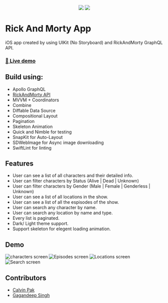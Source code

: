 <p align="center">
  <img src="https://img.shields.io/badge/Coverage-87.2%25-brightgreen" />
  <img src="https://img.shields.io/badge/SwiftLint-%E2%9C%94-orange" />
</p>

# Rick And Morty App

iOS app created by using UIKit (No Storyboard) and RickAndMorty GraphQL API.

### [🚀 Live demo](https://appetize.io/app/sq2wxnbkaagqyt527d22cux4ny?device=iphone14promax&osVersion=16.2&scale=75&deviceColor=black)

## Build using:

- Apollo GraphQL
- [RickAndMorty API](https://rickandmortyapi.com/documentation/#graphql)
- MVVM + Coordinators
- Combine
- Diffable Data Source
- Compositional Layout
- Pagination
- Skeleton Animation
- Quick and Nimble for testing
- SnapKit for Auto-Layout
- SDWebImage for Async image downloading
- SwiftLint for linting

## Features

- User can see a list of all characters and their detailed info.
- User can filter characters by Status (Alive | Dead | Unknown)
- User can filter characters by Gender (Male | Female | Genderless | Unknown)
- User can see a list of all locations in the show.
- User can see a list of all the espisodes of the show.
- User can search any character by name.
- User can search any location by name and type.
- Every list is paginated.
- Dark/ Light theme support.
- Support skeleton for elegent loading animation.

## Demo

![characters screen](https://github.com/EON-Incubator/RickAndMorty-iOS/blob/feature/rms-68/update-readme/assets/characters.gif?raw=true)
![Episodes screen](https://github.com/EON-Incubator/RickAndMorty-iOS/blob/feature/rms-68/update-readme/assets/Episodes.gif?raw=true)
![Locations screen](https://github.com/EON-Incubator/RickAndMorty-iOS/blob/feature/rms-68/update-readme/assets/Locations.gif?raw=true)
![Search screen](https://github.com/EON-Incubator/RickAndMorty-iOS/blob/feature/rms-68/update-readme/assets/Search.gif?raw=true)

## Contributors

- [Calvin Pak](https://github.com/CalvinPak)
- [Gagandeep Singh](https://github.com/GSingh1994)
